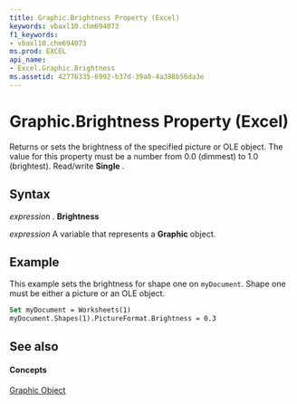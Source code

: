 ```yaml
---
title: Graphic.Brightness Property (Excel)
keywords: vbaxl10.chm694073
f1_keywords:
- vbaxl10.chm694073
ms.prod: EXCEL
api_name:
- Excel.Graphic.Brightness
ms.assetid: 42776335-6992-b37d-39a8-4a388b56da3e
---
```



# Graphic.Brightness Property (Excel)

Returns or sets the brightness of the specified picture or OLE object. The value for this property must be a number from 0.0 (dimmest) to 1.0 (brightest). Read/write  **Single** .


## Syntax

 _expression_ . **Brightness**

 _expression_ A variable that represents a **Graphic** object.


## Example

This example sets the brightness for shape one on  `myDocument`. Shape one must be either a picture or an OLE object.


```vb
Set myDocument = Worksheets(1) 
myDocument.Shapes(1).PictureFormat.Brightness = 0.3
```


## See also


#### Concepts


[Graphic Object](graphic-object-excel.md)

